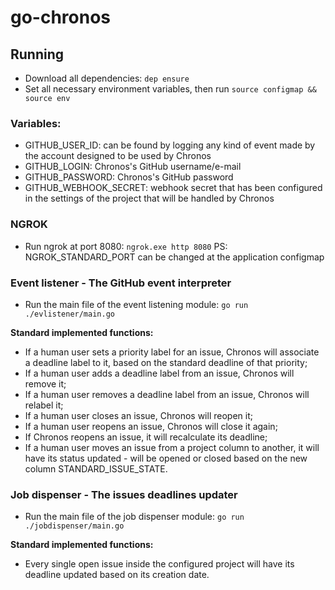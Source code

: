 # go-chronos

## Running
- Download all dependencies: ```dep ensure```
- Set all necessary environment variables, then run ```source configmap && source env```

### Variables:
- GITHUB_USER_ID: can be found by logging any kind of event made by the account designed to be used by Chronos
- GITHUB_LOGIN: Chronos's GitHub username/e-mail
- GITHUB_PASSWORD: Chronos's GitHub password
- GITHUB_WEBHOOK_SECRET: webhook secret that has been configured in the settings of the project that will be handled by Chronos

### NGROK
- Run ngrok at port 8080: ```ngrok.exe http 8080```
PS: NGROK_STANDARD_PORT can be changed at the application configmap

### Event listener - The GitHub event interpreter
- Run the main file of the event listening module: ```go run ./evlistener/main.go```

**Standard implemented functions:**
- If a human user sets a priority label for an issue, Chronos will associate a deadline label to it, based on the standard deadline of that priority;
- If a human user adds a deadline label from an issue, Chronos will remove it;
- If a human user removes a deadline label from an issue, Chronos will relabel it;
- If a human user closes an issue, Chronos will reopen it;
- If a human user reopens an issue, Chronos will close it again;
- If Chronos reopens an issue, it will recalculate its deadline;
- If a human user moves an issue from a project column to another, it will have its status updated - will be opened or closed based on the new column STANDARD_ISSUE_STATE.

### Job dispenser - The issues deadlines updater
- Run the main file of the job dispenser module: ```go run ./jobdispenser/main.go```

**Standard implemented functions:**
- Every single open issue inside the configured project will have its deadline updated based on its creation date.
